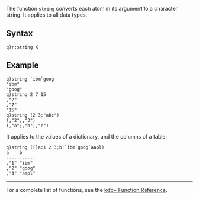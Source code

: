 The function `string` converts each atom in its argument to a character string. It applies to all data types.

Syntax
------

    q)r:string X

Example
-------

    q)string `ibm`goog
    "ibm"
    "goog"
    q)string 2 7 15
    ,"2"
    ,"7"
    "15"
    q)string (2 3;"abc")
    (,"2";,"3")
    (,"a";,"b";,"c")

It applies to the values of a dictionary, and the columns of a table:

    q)string ([]a:1 2 3;b:`ibm`goog`aapl)
    a    b
    -----------
    ,"1" "ibm"
    ,"2" "goog"
    ,"3" "aapl"

------------------------------------------------------------------------

For a complete list of functions, see the [kdb+ Function Reference](Reference "wikilink").
